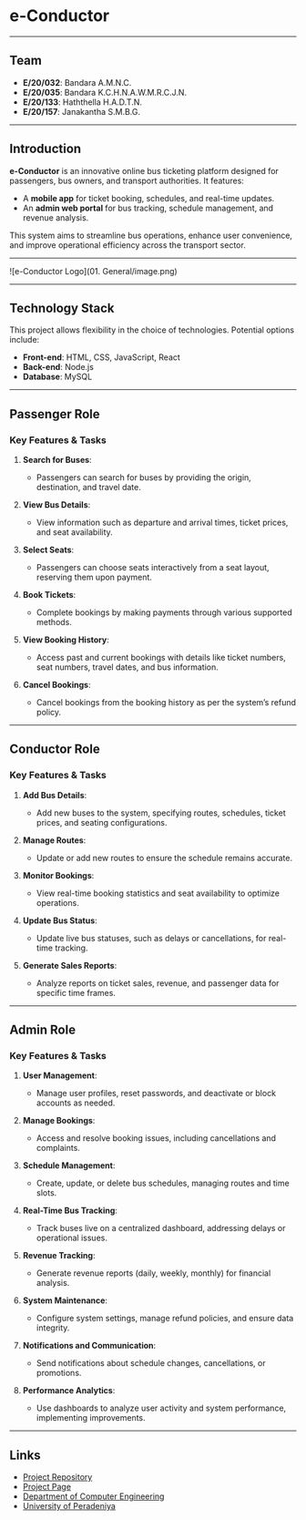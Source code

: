 # **e-Conductor**

---

## **Team**

- **E/20/032**: Bandara A.M.N.C.  
- **E/20/035**: Bandara K.C.H.N.A.W.M.R.C.J.N.  
- **E/20/133**: Haththella H.A.D.T.N.  
- **E/20/157**: Janakantha S.M.B.G.  

---

## **Introduction**

**e-Conductor** is an innovative online bus ticketing platform designed for passengers, bus owners, and transport authorities. It features:  

- A **mobile app** for ticket booking, schedules, and real-time updates.  
- An **admin web portal** for bus tracking, schedule management, and revenue analysis.  

This system aims to streamline bus operations, enhance user convenience, and improve operational efficiency across the transport sector.  

---

![e-Conductor Logo](01. General/image.png)

---

## **Technology Stack**

This project allows flexibility in the choice of technologies. Potential options include:  

- **Front-end**: HTML, CSS, JavaScript, React  
- **Back-end**: Node.js  
- **Database**: MySQL  

---

## **Passenger Role**

### **Key Features & Tasks**

1. **Search for Buses**:  
   - Passengers can search for buses by providing the origin, destination, and travel date.  

2. **View Bus Details**:  
   - View information such as departure and arrival times, ticket prices, and seat availability.  

3. **Select Seats**:  
   - Passengers can choose seats interactively from a seat layout, reserving them upon payment.  

4. **Book Tickets**:  
   - Complete bookings by making payments through various supported methods.  

5. **View Booking History**:  
   - Access past and current bookings with details like ticket numbers, seat numbers, travel dates, and bus information.  

6. **Cancel Bookings**:  
   - Cancel bookings from the booking history as per the system’s refund policy.  

---

## **Conductor Role**

### **Key Features & Tasks**

1. **Add Bus Details**:  
   - Add new buses to the system, specifying routes, schedules, ticket prices, and seating configurations.  

2. **Manage Routes**:  
   - Update or add new routes to ensure the schedule remains accurate.  

3. **Monitor Bookings**:  
   - View real-time booking statistics and seat availability to optimize operations.  

4. **Update Bus Status**:  
   - Update live bus statuses, such as delays or cancellations, for real-time tracking.  

5. **Generate Sales Reports**:  
   - Analyze reports on ticket sales, revenue, and passenger data for specific time frames.  

---

## **Admin Role**

### **Key Features & Tasks**

1. **User Management**:  
   - Manage user profiles, reset passwords, and deactivate or block accounts as needed.  

2. **Manage Bookings**:  
   - Access and resolve booking issues, including cancellations and complaints.  

3. **Schedule Management**:  
   - Create, update, or delete bus schedules, managing routes and time slots.  

4. **Real-Time Bus Tracking**:  
   - Track buses live on a centralized dashboard, addressing delays or operational issues.  

5. **Revenue Tracking**:  
   - Generate revenue reports (daily, weekly, monthly) for financial analysis.  

6. **System Maintenance**:  
   - Configure system settings, manage refund policies, and ensure data integrity.  

7. **Notifications and Communication**:  
   - Send notifications about schedule changes, cancellations, or promotions.  

8. **Performance Analytics**:  
   - Use dashboards to analyze user activity and system performance, implementing improvements.  

---

## **Links**

- [Project Repository](https://github.com/cepdnaclk/e20-co227-e-Conductor)  
- [Project Page](https://cepdnaclk.github.io/e20-co227-e-Conductor/)  
- [Department of Computer Engineering](http://www.ce.pdn.ac.lk/)  
- [University of Peradeniya](https://eng.pdn.ac.lk/)  




